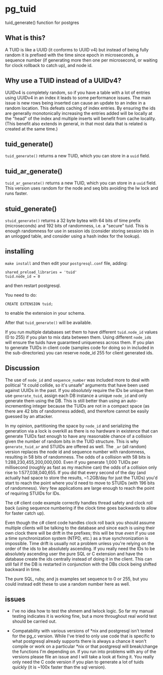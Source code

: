 # pg_tuid
tuid_generate() function for postgres

## What is this?
A TUID is like a UUID (it conforms to UUID v4) but instead of being fully random it is prefixed with
the time since epoch in microseconds, a sequence number (if generating more then one per microsecond, or
waiting for clock rollback to catch up), and node id.

## Why use a TUID instead of a UUIDv4?
UUIDv4 is completely random, so if you have a table with a lot of entries using UUIDv4 in an index it leads to
some performance issues. The main issue is new rows being inserted can cause an update to an index in a random
location. This defeats caching of index entries. By ensuring the ids are generally monotonically increasing
the entries added will be locally at the "head" of the index and multiple inserts will benefit from cache
locality. (This benefit also extends in general, in that most data that is related is created at the same time.)

## tuid_generate()

`tuid_generate()` returns a new TUID, which you can store in a `uuid` field.

## tuid_ar_generate()

`tuid_ar_generate()` returns a new TUID, which you can store in a `uuid` field. This version uses random for the node and seq bits avoiding the lw lock and runs faster.

## stuid_generate()

`stuid_generate()` returns a 32 byte bytea with 64 bits of time prefix (microseconds) and 192 bits of randomness, i.e. a "secure" tuid. This is enough randomness for use in session ids (consider storing session ids in an unlogged table, and consider using a hash index for the lookup).

## installing

`make install` and then edit your `postgresql.conf` file, adding:

    shared_preload_libraries = 'tuid'
    tuid.node_id = 0
    
and then restart postgresql.

You need to do:

    CREATE EXTENSION tuid;

to enable the extension in your schema.

After that `tuid_generate()` will be available.

If you run multiple databases set them to have different `tuid.node_id` values (0 to 255) if you plan to mix data
between them. Using different `node_id`s will ensure the tuids have guaranteed uniqueness across them. If you plan to
generate TUIDs in client code (samples code for doing so in included in the sub-directories) you can reserve node_id
255 for client generated ids.

## Discussion

The use of `node_id` and `sequence_number` was included more to deal with political "it could collide, so it's unsafe" arguments that have been used against UUIDs in the past. If you _absolutely_ require the IDs be unique then use `generate_tuid`, assign each DB instance a unique `node_id` and only generate them using the DB. This is still better than using an auto-incrementing integer because the TUIDs are not in a compact space (as there are 42 bits of randomness added), and therefore cannot be easily guessed by an attacker.

In my opinion, partitioning the space by `node_id` and serializing the generation via a lock is overkill as there is no hardware in existence that can generate TUIDs fast enough to have any reasonable chance of a collision given the number of random bits in the TUID structure. This is why `generate_tuid_ar` and STUIDs are offered as well.  The `_ar` (all random) version replaces the node id and sequence number with randomness, resulting in 58 bits of randomness. The odds of a collision with 58 bits is 1:288,230,455,200,000,000. Even if you generate 1,000 TUIDs per millisecond (roughly as fast as my machine can) the odds of a collision only rise to 1:577,038,040,655. If you did that every second of the day (and actually had space to store the results, ~1.2GB/day for just the TUIDs) you'd start to reach the point where you'd need to move to STUIDs (with 196 bits of randomness). Very few applications are large enough to reach the point of requiring STUIDs for IDs.

The c# client code example correctly handles thread safety and clock roll back (using sequence numbering if the clock time goes backwards to allow for faster catch up).

Even though the c# client code handles clock roll back you should assume multiple clients will be talking to the database and since each is using their own clock there will be drift in the prefixes; this will be true *even* if you use a time synchronization system (NTPD, etc.) as a true synchronization is impossible. Time drift is usually not a problem unless you're relying on the order of the ids to be absolutely ascending. If you really need the IDs to be absolutely ascending user the pure SQL or C extension and have the database create the ids centrally instead of doing it in the client. This can still fail if the DB is restarted in conjunction with the DBs clock being shifted backward in time.

The pure SQL, ruby, and js examples set sequence to 0 or 255, but you could instead edit these to use a random number here as well.

## issues

- I've no idea how to test the shmem and lwlock logic. So far my manual testing indicates it is working fine, but
a more throughout real world test should be carried out.

- Compatability with various versions of \*nix and postgresql isn't tested for the pg_c version. While I've tried
to only use code that is specific to what postgresql already supports there is always a chance it won't compile
or work on a particular \*nix or that postgresql will break/change the functions I'm depending on. If you run
into problems with any of the versions please file an issue and I will take a look at fixing it. You really only
need the C code version if you plan to generate a lot of tuids quickly (it is ~100x faster than the sql version).
